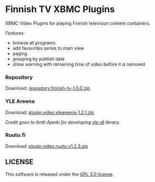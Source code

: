 Finnish TV XBMC Plugins
===============

XBMC Video Plugins for playing Finnish television content containers.

*Features:*
- browse all programs
- add favourites series to main view
- paging
- grouping by publish date
- show warning with remaining time of video before it is removed

### Repository
Download: [repository.finnish-tv-1.0.0.zip](https://github.com/downloads/szymex/xbmc-finnish-tv/repository.finnish-tv-1.0.0.zip)

### YLE Areena

Download: [plugin.video.yleareena-1.2.1.zip](https://github.com/downloads/szymex/xbmc-finnish-tv/plugin.video.yleareena-v1.2.1.zip)

*Credit goes to Antti Ajanki for developing [yle-dl](https://github.com/aajanki/yle-dl) library.*

### Ruutu.fi
Download: [plugin.video.ruutu-v1.2.3.zip](https://github.com/downloads/szymex/xbmc-finnish-tv/plugin.video.ruutu-1.2.3.zip)

## LICENSE
This software is released under the [GPL 3.0 license](http://www.gnu.org/licenses/gpl-3.0.html).
